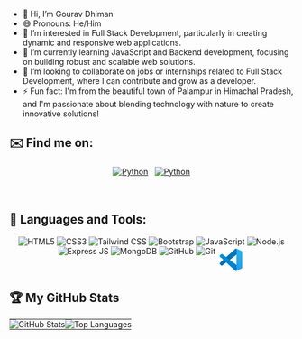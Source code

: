 - 👋 Hi, I’m Gourav Dhiman
- 😄 Pronouns: He/Him 
- 👀 I’m interested in Full Stack Development, particularly in creating dynamic and responsive web applications.
- 🌱 I’m currently learning JavaScript and Backend development, focusing on building robust and scalable web solutions.
- 💞️ I’m looking to collaborate on jobs or internships related to Full Stack Development, where I can contribute and grow as a developer.
- ⚡ Fun fact: I'm from the beautiful town of Palampur in Himachal Pradesh, and I'm passionate about blending technology with nature to create innovative solutions!

## ✉️ Find me on:
<p align="center">
 <a href="https://www.linkedin.com/in/gourav-dhiman-80296516b/" target="_blank" rel="noopener noreferrer"> <img src="https://cdn.jsdelivr.net/npm/simple-icons@v3/icons/linkedin.svg" alt="Python" height="40" style="vertical-align:top; margin:4px"></a>
 <a href="gourav.dhiman331@gmail.com"> <img src="https://cdn.jsdelivr.net/npm/simple-icons@v3/icons/gmail.svg" alt="Python" height="40" style="vertical-align:top; margin:4px"></a>
</p>

<br />

## 🧰 Languages and Tools:

<p align="center">
<a href="https://developer.mozilla.org/en-US/docs/Web/HTML" target="_blank" style="text-decoration: none; display: inline-block;">
    <img src="https://cdn.jsdelivr.net/gh/devicons/devicon/icons/html5/html5-original.svg" alt="HTML5" width="40" height="40" />
  </a>
  <a href="https://developer.mozilla.org/en-US/docs/Web/CSS" target="_blank" style="text-decoration: none; display: inline-block;">
    <img src="https://cdn.jsdelivr.net/gh/devicons/devicon/icons/css3/css3-original.svg" alt="CSS3" width="40" height="40" />
  </a>
  <a href="https://tailwindcss.com/" target="_blank" style="text-decoration: none; display: inline-block;">
    <img src="https://upload.wikimedia.org/wikipedia/commons/d/d5/Tailwind_CSS_Logo.svg" alt="Tailwind CSS" width="40" height="40" />
  </a>
 <a href="https://getbootstrap.com/" target="_blank" style="text-decoration: none; display: inline-block;">
    <img src="https://cdn.jsdelivr.net/gh/devicons/devicon/icons/bootstrap/bootstrap-original.svg" alt="Bootstrap" width="40" height="40" />
  </a>
 
  <a href="https://developer.mozilla.org/en-US/docs/Web/JavaScript" target="_blank" style="text-decoration: none; display: inline-block;">
    <img src="https://cdn.jsdelivr.net/gh/devicons/devicon/icons/javascript/javascript-original.svg" alt="JavaScript" width="40" height="40" />
  </a>
  <a href="https://nodejs.org/" target="_blank" style="text-decoration: none; display: inline-block;">
    <img src="https://cdn.jsdelivr.net/gh/devicons/devicon/icons/nodejs/nodejs-original.svg" alt="Node.js" width="40" height="40" />
  </a>
  <a href="https://expressjs.com/" target="_blank" style="text-decoration: none; display: inline-block;">
    <img src="https://cdn.jsdelivr.net/gh/devicons/devicon/icons/express/express-original.svg" alt="Express JS" width="40" height="40" />
  </a>
  <a href="https://www.mongodb.com/" target="_blank" style="text-decoration: none; display: inline-block;">
    <img src="https://cdn.jsdelivr.net/gh/devicons/devicon/icons/mongodb/mongodb-original.svg" alt="MongoDB" width="40" height="40" />
  </a>
  <a href="https://github.com/" target="_blank" style="text-decoration: none; display: inline-block;">
    <img src="https://cdn.jsdelivr.net/gh/devicons/devicon/icons/github/github-original.svg" alt="GitHub" width="40" height="40" />
  </a>
  <a href="https://git-scm.com/" target="_blank" style="text-decoration: none; display: inline-block;">
    <img src="https://cdn.jsdelivr.net/gh/devicons/devicon/icons/git/git-original.svg" alt="Git" width="40" height="40" />
  </a>
<img src="https://raw.githubusercontent.com/github/explore/80688e429a7d4ef2fca1e82350fe8e3517d3494d/topics/visual-studio-code/visual-studio-code.png" alt="VS Code" height="40" style="vertical-align:top; margin:4px">


 
 
## 🏆 My GitHub Stats

<table style="border: none; border-collapse: collapse;">
  <tr>
    <td style="border: none; padding: 0;">
      <img src="https://github-readme-stats.vercel.app/api?username=gouravdhiman2000&show_icons=true&theme=tokyonight" alt="GitHub Stats" />
    </td>
    <td style="border: none; padding: 0;">
      <img src="https://github-readme-stats.vercel.app/api/top-langs/?username=gouravdhiman2000&theme=tokyonight" alt="Top Languages" />
    </td>
  </tr>
</table>
<!---
gouravdhiman2000/gouravdhiman2000 is a ✨ special ✨ repository because its `README.md` (this file) appears on your GitHub profile.
You can click the Preview link to take a look at your changes.
--->
